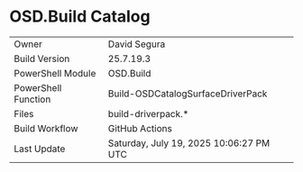 ﻿# OSD.Build Catalog

| | |
|-|-|
| Owner | David Segura |
| Build Version | 25.7.19.3 |
| PowerShell Module | OSD.Build |
| PowerShell Function | Build-OSDCatalogSurfaceDriverPack |
| Files | build-driverpack.* |
| Build Workflow | GitHub Actions |
| Last Update | Saturday, July 19, 2025 10:06:27 PM UTC |
